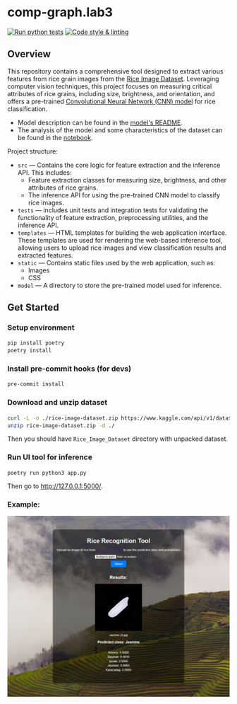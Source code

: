 # comp-graph.lab3


[![Run python tests](https://github.com/Parzival-05/comp-graph.lab3/actions/workflows/tests.yaml/badge.svg)](
https://github.com/Parzival-05/comp-graph.lab3/actions/workflows/tests.yaml)
[![Code style & linting](https://github.com/Parzival-05/comp-graph.lab3/actions/workflows/code_style.yaml/badge.svg)](https://github.com/Parzival-05/comp-graph.lab3/actions/workflows/code_style.yaml)

## Overview
This repository contains a comprehensive tool designed to extract various features from rice grain images from the [Rice Image Dataset](https://www.kaggle.com/api/v1/datasets/download/muratkokludataset/rice-image-dataset). Leveraging computer vision techniques, this project focuses on measuring critical attributes of rice grains, including size, brightness, and orientation, and offers a pre-trained [Convolutional Neural Network (CNN) model](model/rice_classification_model.pt) for rice classification. 

- Model description can be found in the [model's README](model/README.md).
- The analysis of the model and some characteristics of the dataset can be found in the [notebook](experiments.ipynb).

Project structure:
- `src` — Contains the core logic for feature extraction and the inference API. This includes:
  - Feature extraction classes for measuring size, brightness, and other attributes of rice grains.
  - The inference API for using the pre-trained CNN model to classify rice images.
- `tests` —  includes unit tests and integration tests for validating the functionality of feature extraction, preprocessing utilities, and the inference API.
-  `templates` — HTML templates for building the web application interface. These templates are used for rendering the web-based inference tool, allowing users to upload rice images and view classification results and extracted features.
-  `static` — Contains static files used by the web application, such as:
   - Images
   - CSS
-  `model` — A directory to store the pre-trained model used for inference.



## Get Started 

### Setup environment

```bash
pip install poetry
poetry install
```
### Install pre-commit hooks (for devs)
```bash
pre-commit install
```

### Download and unzip dataset

```bash
curl -L -o ./rice-image-dataset.zip https://www.kaggle.com/api/v1/datasets/download/muratkokludataset/rice-image-dataset
unzip rice-image-dataset.zip -d ./
```

Then you should have `Rice_Image_Dataset` directory with unpacked dataset.


### Run UI tool for inference

```
poetry run python3 app.py
```
Then go to http://127.0.0.1:5000/.

### Example:

<img src="./static/demo_example.png">
